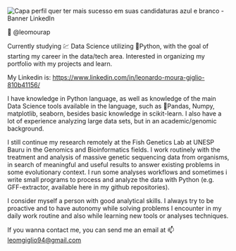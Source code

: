 ![Capa perfil quer ter mais sucesso em suas candidaturas azul e branco - Banner LinkedIn](https://user-images.githubusercontent.com/105673165/187815350-d101ab77-30e9-48ea-b867-58c68f56cb9a.png)

🐠 @leomourap

Currently studying :chart: Data Science utilizing 🐍Python, with the goal of starting my career in the data/tech area.
Interested in organizing my portfolio with my projects and learn.

My Linkedin is: https://www.linkedin.com/in/leonardo-moura-giglio-810b41156/

I have knowledge in Python language, as well as knowledge of the main Data Science tools available in the language, such as 🐼Pandas, Numpy, matplotlib, seaborn, besides basic knowledge in scikit-learn.
I also have a lot of experience analyzing large data sets, but in an academic/genomic background.

I still continue my research remotely at the Fish Genetics Lab at UNESP Bauru in the Genomics and Bioinformatics fields.
I work routinely with the treatment and analysis of massive genetic sequencing data from organisms, in search of meaningful and useful results to answer existing problems in some evolutionary context. I run some analyses workflows and sometimes i write small programs to process and analyze the data with Python (e.g. GFF-extractor, available here in my github repositories).

I consider myself a person with good analytical skills. I always try to be proactive and to have autonomy while solving problems I encounter in my daily work routine and also while learning new tools or analyses techniques.

If you wanna contact me, you can send me an email at 📫 leomgiglio94@gmail.com

<!---
leomourap/leomourap is a ✨ special ✨ repository because its `README.md` (this file) appears on your GitHub profile.
You can click the Preview link to take a look at your changes.
--->
